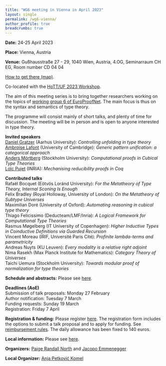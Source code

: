 ```yaml
---
title: "WG6 meeting in Vienna in April 2023"
layout: single
permalink: /wg6-vienna/
author_profile: true
breadcrumbs: true
---
```


**Date:** 24-25 April 2023

**Place:** Vienna, Austria

**Venue:** Gußhausstraße 27 - 29, 1040 Wien, Austria,
4.OG, Seminarraum CH EG, Room number CD 04 04

[How to get there (map)](venue.png).

Co-located with the [HoTT/UF 2023 Workshop](https://hott-uf.github.io/2023/).

The aim of this meeting series is to bring together researchers working on the topics of [working group 6 of EuroProofNet](https://europroofnet.github.io/wg6/). The main focus is thus on the syntax and semantics of type theory.

The programme will consist mainly of short talks, and plenty of time for discussion. The meeting will be in person and is open to anyone interested in type theory.


**Invited speakers**  
[Daniel Gratzer](https://jozefg.github.io/) (Aarhus University):
_Controlling unfolding in type theory_  
[Ambroise Lafont](https://amblafont.github.io/) (University of Cambridge):
_Generic pattern unification: a categorical approach_  
[Anders Mörtberg](https://staff.math.su.se/anders.mortberg/) (Stockholm University):
_Computational proofs in Cubical Type Theories_  
[Loïc Pujet](https://pujet.fr/) (INRIA):
_Mechanising reducibility proofs in Coq_  

**Contributed talks**  
Rafaël Bocquet (Eötvös Loránd University):
_For the Metatheory of Type Theory, Internal Sconing Is Enough_  
Felix Bradley	(Royal Holloway, University of London):
_On the Metatheory of Subtype Universes_  
Maximilian Doré (University of Oxford):
_Automating reasoning in cubical type theory_  
Thiago Felicissimo (Deducteam/LMF/Inria):
_A Logical Framework for Computational Type Theories_  
Rasmus Møgelberg (IT University of Copenhagen):
_Higher Inductive Types in Coinductive Definitions via Guarded Recursion_  
Vincent Moreau (IRIF, Université Paris Cité):
_Profinite lambda-terms and parametricity_  
Andreas Nuyts (KU Leuven):
_Every modality is a relative right adjoint_  
Nima Rasekh (Max Planck Institute for Mathematics):
_Category Theory of Universes_  
Taichi Uemura (Stockholm University):
_Towards modular proof of normalization for type theories_  

**Schedule and abstracts:** Please see [here](programme).

**Deadlines (AoE)**  
Submission of talk proposals: Monday 27 February  
Author notification: Tuesday 7 March  
Funding requests: Sunday 19 March  
Registration: Friday 7 April  

**Registration & funding:** Please register [here](https://forms.gle/8kpR32bdid4inLFN7). The registration form includes the options to submit a talk proposal and to apply for funding. See [reimbursement rules](../reimbursement-rules). The daily allowance has been fixed to 140 euros.


**Local information:** Please see [here](https://hott-uf.github.io/2023/local-info.html).

**Organizers:** [Paige Randall North](https://paigenorth.github.io/) and [Jacopo Emmenegger](https://jacopoemmenegger.wordpress.com/)

**Local Organizer:** [Anja Petković Komel](https://anjapetkovic.com/)
